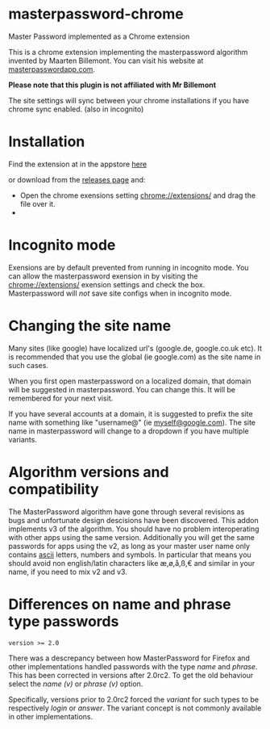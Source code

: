 # masterpassword-chrome
Master Password implemented as a Chrome extension

This is a chrome extension implementing the masterpassword algorithm invented by Maarten Billemont. You can visit his website at [masterpasswordapp.com](http://masterpasswordapp.com). 

**Please note that this plugin is not affiliated with Mr Billemont**

The site settings will sync between your chrome installations if you have chrome sync enabled. (also in incognito)

# Installation

Find the extension at in the appstore [here](https://chrome.google.com/webstore/detail/masterpassword-for-chrome/hifbblnjfcimjnlhibannjoclibgedmd?hl=en-US&gl=US)

or download from the [releases page](https://github.com/ttyridal/masterpassword-chrome/releases) and:
* Open the chrome exensions setting [chrome://extensions/](chrome://extensions/) and drag the file over it.
* 

# Incognito mode
Exensions are by default prevented from running in incognito mode. You can allow the masterpassword exension in by visiting the [chrome://extensions/](chrome://extensions/) exension settings and check the box. Masterpassword will *not* save site configs when in incognito mode.

# Changing the site name
Many sites (like google) have localized url's (google.de, google.co.uk etc). It is recommended that you use the global (ie google.com) as the site name in such cases.

When you first open masterpassword on a localized domain, that domain will be suggested in masterpassword. You can change this. It will be remembered for your next visit.

If you have several accounts at a domain, it is suggested to prefix the site name with something like "username@" (ie myself@google.com). The site name in masterpassword will change to a dropdown if you have multiple variants.

# Algorithm versions and compatibility
The MasterPassword algorithm have gone through several revisions as bugs and unfortunate design descisions have
been discovered. This addon implements v3 of the algorithm. You should have no problem interoperating with other
apps using the same version. Additionally you will get the same passwords for apps using the v2, as long as your master user name only contains [ascii](https://en.wikipedia.org/wiki/ASCII) letters, numbers and symbols. In particular that means you should avoid non english/latin characters like æ,ø,å,ß,€ and similar in your name, if you need to mix v2 and v3.


# Differences on name and phrase type passwords
`version >= 2.0`

There was a descrepancy between how MasterPassword for Firefox and other implementations handled
passwords with the type *name* and *phrase*. This has been corrected in versions after 2.0rc2. To get the old
behaviour select the *name (v)* or *phrase (v)* option.

Specifically, versions prior to 2.0rc2 forced the *variant* for such types to be respectively *login* or *answer*.
The variant concept is not commonly available in other implementations.
